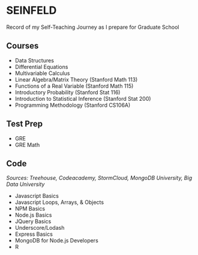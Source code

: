 # SEINFELD
Record of my Self-Teaching Journey as I prepare for Graduate School  

## Courses  
- Data Structures  
- Differential Equations  
- Multivariable Calculus  
- Linear Algebra/Matrix Theory (Stanford Math 113)
- Functions of a Real Variable (Stanford Math 115)
- Introductory Probability (Stanford Stat 116)  
- Introduction to Statistical Inference (Stanford Stat 200)  
- Programming Methodology (Stanford CS106A)

## Test Prep
- GRE  
- GRE Math  

## Code
*Sources: Treehouse, Codeacademy, StormCloud, MongoDB University, Big Data University*
- Javascript Basics
- Javascript Loops, Arrays, & Objects
- NPM Basics  
- Node.js Basics  
- JQuery Basics  
- Underscore/Lodash  
- Express Basics  
- MongoDB for Node.js Developers  
- R  

